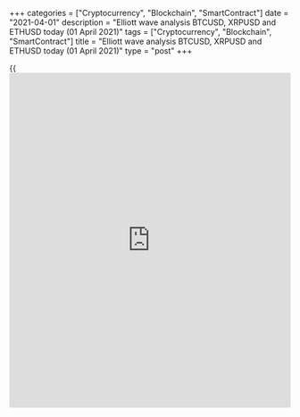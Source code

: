 +++
categories = ["Cryptocurrency", "Blockchain", "SmartContract"]
date = "2021-04-01"
description = "Elliott wave analysis BTCUSD, XRPUSD and ETHUSD today (01 April 2021)"
tags = ["Cryptocurrency", "Blockchain", "SmartContract"]
title = "Elliott wave analysis BTCUSD, XRPUSD and ETHUSD today (01 April 2021)"
type = "post"
+++

{{<iframe id="large-banner" src="https://www.bounty.group/#slide=9.0" width="100%" height="600" scrolling="no" style="border: 0px solid rgb(216, 221, 230); border-radius: 3px;">}}

2021-04-01

2021-04-01

Short-term forecast for BTCUSD, XRPUSD and ETHUSD 01.04.2021Roman Onegin

I welcome my readers!

I have prepared a short-term cryptocurrency forecast based on Elliott
wave analysis of Bitcoin, Ripple, and Ethereum. I offer entry signals to
trade each cryptocurrency.

The Ripple is more likely to be forming a triple zigzag than an ending
diagonal. The triple zigzag is about to finish soon.

The article covers the following subjects:

## Elliott wave Bitcoin analysis

The BTCUSD continues rising in the upward impulse wave 5. Four sub-waves
of wave 5, corrective waves [2] and [4], and impulse motive waves [1]
and [3], must have completed. There is now forming the final sub-wave
[5], which could be a simple impulse. The market should be moving up to
level 65000.00. One could enter purchases in the current situation.

### Trading plan for [BTCUSD][1] today:

Buy 59152.50, TP 65000.00

* * *

## Elliott wave Ripple analysis

The previous chart layout has been changed. The Ripple market must be
developing the corrective wave B, namely, its final wave [Y] – which is
a triple zigzag (W)-(X)-(Y)-(X)-(Z). In the near future, the bullish
impulse wave C of a smaller degree should conclude the motive wave (Z)
at a level of around 0.645. Next, the market could turn down and start
declining in the bearish impulse wave C. Therefore, one could enter buy
trades with a target profit at level 0.645.

### Trading plan for [XRPUSD][2] today:

Buy 0.570, TP 0.645

* * *

## Elliott wave Ethereum analysis

The market continues rising. There is now developing the upward
corrective wave 5, composed of three sub-waves [a]-[b]-[c]. Wave 5 is
the last leg of the ending diagonal of a larger degree. There may have
completed impulse [a] and correction [b], so there should be unfolding
the bullish impulse wave [c]. The price could be rising to a level of
2080.00. It is relevant to open buy positions.

### Trading plan for [ETHUSD][3] **** today:

Buy 1923.40, TP 2080.00

* * *

P.S. Did you like my article? Share it in social networks: it will be
the best “thank you" :)

Ask me questions and comment below. I’ll be glad to answer your
questions and give necessary explanations.

 **Useful links:**

  * I recommend trying to trade with a reliable broker [here][4]. The system allows you to trade by yourself or copy successful traders from all across the globe.
  * Use my promo-code BLOG for getting deposit bonus 50% on LiteForex platform. Just enter this code in the appropriate field while [depositing][5] your trading account.
  * Telegram chat for traders: <t.me/liteforexengchat>. We are sharing the signals and trading experience
  * Telegram channel with high-quality analytics, Forex reviews, training articles, and other useful things for traders <t.me/liteforex>



## Price chart of BTCUSD in real time mode

The content of this article reflects the author’s opinion and does not
necessarily reflect the official position of LiteForex. The material
published on this page is provided for informational purposes only and
should not be considered as the provision of investment advice for the
purposes of Directive 2004/39/EC.

Rate this article:

{{value}}

( {{count}} {{title}} )

   1. my.liteforex.com/trading/chart?symbol=BTCUSD
   2. my.liteforex.com/trading/chart?symbol=XRPUSD
   3. my.liteforex.com/trading/chart?symbol=ETHUSD
   4. my.liteforex.com/?category=analysts-opinions&slug=short-term-forecast-for-[BTC](https://www.playgroundfx.com/blog/who-is-the-creator-of-bitcoin/)usd-xrpusd-and-ethusd-01042021&openPopup=%2Fregistration%2Fpopup&utm_source=blog&utm_medium=article&utm_campaign=bonus
   5. my.liteforex.com/deposit/?category=analysts-opinions&slug=short-term-forecast-for-[BTC](https://www.playgroundfx.com/blog/who-is-the-creator-of-bitcoin/)usd-xrpusd-and-ethusd-01042021&promo_code=BLOG&utm_source=blog&utm_medium=article&utm_campaign=bonus